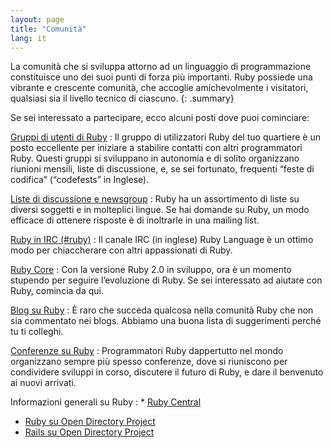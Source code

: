 ```yaml
---
layout: page
title: "Comunità"
lang: it
---
```


La comunità che si sviluppa attorno ad un linguaggio di programmazione
constituisce uno dei suoi punti di forza più importanti. Ruby possiede
una vibrante e crescente comunità, che accoglie amichevolmente i
visitatori, qualsiasi sia il livello tecnico di ciascuno.
{: .summary}

Se sei interessato a partecipare, ecco alcuni posti dove puoi
cominciare:

[Gruppi di utenti di Ruby](user-groups/)
: Il gruppo di utilizzatori Ruby del tuo quartiere è un posto eccellente
  per iniziare a stabilire contatti con altri programmatori Ruby. Questi
  gruppi si sviluppano in autonomia e di solito organizzano riunioni
  mensili, liste di discussione, e, se sei fortunato, frequenti “feste
  di codifica” (“codefests” in Inglese).

[Liste di discussione e newsgroup](mailing-lists/)
: Ruby ha un assortimento di liste su diversi soggetti e in molteplici
  lingue. Se hai domande su Ruby, un modo efficace di ottenere risposte
  è di inoltrarle in una mailing list.

[Ruby in IRC (#ruby)](irc://irc.freenode.net/ruby)
: Il canale IRC (in inglese) Ruby Language è un ottimo modo per
  chiaccherare con altri appassionati di Ruby.

[Ruby Core](ruby-core/)
: Con la versione Ruby 2.0 in sviluppo, ora è un momento stupendo per
  seguire l’evoluzione di Ruby. Se sei interessato ad aiutare con Ruby,
  comincia da qui.

[Blog su Ruby](weblogs/)
: È raro che succeda qualcosa nella comunità Ruby che non sia commentato
  nei blogs. Abbiamo una buona lista di suggerimenti perché tu ti
  colleghi.

[Conferenze su Ruby](conferences/)
: Programmatori Ruby dappertutto nel mondo organizzano sempre più spesso
  conferenze, dove si riuniscono per condividere sviluppi in corso,
  discutere il futuro di Ruby, e dare il benvenuto ai nuovi arrivati.

Informazioni generali su Ruby
: * [Ruby Central][ruby-central]
  * [Ruby su Open Directory Project][ruby-opendir]
  * [Rails su Open Directory Project][rails-opendir]



[ruby-central]: http://rubycentral.org/
[ruby-opendir]: https://dmoztools.net/Computers/Programming/Languages/Ruby/
[rails-opendir]: https://dmoztools.net/Computers/Programming/Languages/Ruby/Software/Frameworks/Rails/
